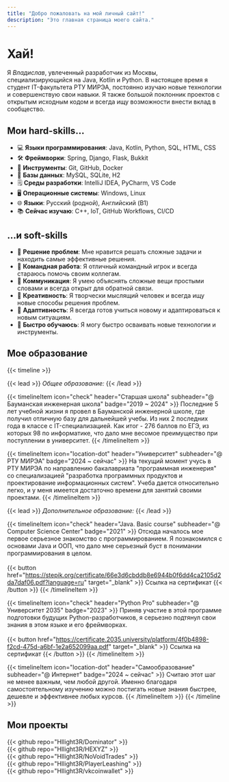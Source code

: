```yaml
---
title: "Добро пожаловать на мой личный сайт!"
description: "Это главная страница моего сайта."
---
```


# Хай!

Я *Владислав*, увлеченный разработчик из Москвы, специализирующийся на Java, Kotlin и Python. В настоящее время я
студент IT-факультета РТУ МИРЭА, постоянно изучаю новые технологии и совершенствую свои навыки. Я также большой
поклонник проектов с открытым исходным кодом и всегда ищу возможности внести вклад в сообщество.

## Мои hard-skills...

- :computer: **Языки программирования**: Java, Kotlin, Python, SQL, HTML, CSS
- :hammer_and_wrench: **Фреймворки**: Spring, Django, Flask, Bukkit
- :wrench: **Инструменты**: Git, GitHub, Docker
- :floppy_disk: **Базы данных**: MySQL, SQLite, H2
- :spiral_notepad: **Среды разработки**: IntelliJ IDEA, PyCharm, VS Code
- :desktop_computer: **Операционные системы**: Windows, Linux
- :globe_with_meridians: **Языки**: Русский (родной), Английский (B1)
- :books: **Сейчас изучаю**: C++, IoT, GitHub Workflows, CI/CD

## ...и soft-skills
- :jigsaw: **Решение проблем**: Мне нравится решать сложные задачи и находить самые эффективные решения.
- :handshake: **Командная работа**: Я отличный командный игрок и всегда стараюсь помочь своим коллегам.
- :speech_balloon: **Коммуникация**: Я умею объяснять сложные вещи простыми словами и всегда открыт для обратной связи.
- :art: **Креативность**: Я творчески мыслящий человек и всегда ищу новые способы решения проблем.
- :repeat: **Адаптивность**: Я всегда готов учиться новому и адаптироваться к новым ситуациям.
- :rocket: **Быстро обучаюсь**: Я могу быстро осваивать новые технологии и инструменты.

## Мое образование
{{< timeline >}}

{{< lead >}}
*Общее образование:*
{{< /lead >}}

{{< timelineItem icon="check" header="Старшая школа" subheader="@ Бауманская инженерная школа" badge="2019 ~ 2024" >}}
Последние 5 лет учебной жизни я провел в Бауманской инженерной школе, где получил отличную базу для дальнейшей учебы.
Из них 2 последних года в классе с IT-специализацией. Как итог - 276 баллов по ЕГЭ, из которых 98 по информатике, что
дало мне весомое преимущество при поступлении в университет.
{{< /timelineItem >}}

{{< timelineItem icon="location-dot" header="Университет" subheader="@ РТУ МИРЭА" badge="2024 ~ сейчас" >}}
На текущий момент учусь в РТУ МИРЭА по направлению бакалавриата "программная инженерия" со специализацией "разработка
программных продуктов и проектирование информационных систем". Учеба дается относительно легко, и у меня имеется
достаточно времени для занятий своими проектами.
{{< /timelineItem >}}

{{< lead >}}
*Дополнительное образование:*
{{< /lead >}}

{{< timelineItem icon="check" header="Java. Basic course" subheader="@ Computer Science Center" badge="2021" >}}
Отсюда началось мое первое серьезное знакомство с программированием. Я познакомился с основами Java и ООП, что дало мне
серьезный буст в понимании программирования в целом.
<br><br>
{{< button href="https://stepik.org/certificate/66e3d6cbddb8e6944b0f6dd4ca2105d2da7daf06.pdf?language=ru" target="_blank" >}}
Ссылка на сертификат
{{< /button >}}
{{< /timelineItem >}}

{{< timelineItem icon="check" header="Python Pro" subheader="@ Университет 2035" badge="2023" >}}
Приняв участие в этой программе подготовки будущих Python-разработчиков, я серьезно подтянул свои знания в этом языке и
его фреймворках.
<br><br>
{{< button href="https://certificate.2035.university/platform/4f0b4898-f2cd-475d-a6bf-1e2a652099aa.pdf" target="_blank" >}}
Ссылка на сертификат
{{< /button >}}
{{< /timelineItem >}}

{{< timelineItem icon="location-dot" header="Самообразование" subheader="@ Интернет" badge="2024 ~ сейчас" >}}
Считаю этот шаг не менее важным, чем любой другой. Именно благодаря самостоятельному изучению можно постигать новые
знания быстрее, дешевле и эффективнее любых курсов.
{{< /timelineItem >}}
{{< /timeline >}}

## Мои проекты
{{< github repo="HIlight3R/Dominator" >}}
<br>
{{< github repo="HIlight3R/HEXYZ" >}}
<br>
{{< github repo="HIlight3R/NoVoidTrades" >}}
<br>
{{< github repo="HIlight3R/PlayerLeashing" >}}
<br>
{{< github repo="HIlight3R/vkcoinwallet" >}}
